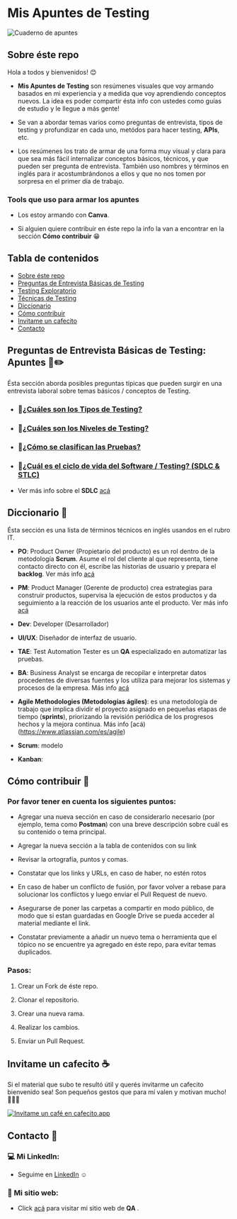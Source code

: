 # Mis Apuntes de Testing

![Cuaderno de apuntes](https://i.pinimg.com/736x/1b/34/c4/1b34c41c29c48bdb85daf7923e4c48a3.jpg)

## Sobre éste repo

Hola a todos y bienvenidos! 😊

- **Mis Apuntes de Testing** son resúmenes visuales que voy armando basados en mi experiencia y a medida que voy aprendiendo conceptos nuevos. La idea es poder compartir ésta info con ustedes como guías de estudio y le llegue a más gente!

- Se van a abordar temas varios como preguntas de entrevista, tipos de testing y profundizar en cada uno, metódos para hacer testing, **APIs**, etc.

- Los resúmenes los trato de armar de una forma muy visual y clara para que sea más fácil internalizar conceptos básicos, técnicos, y que pueden ser pregunta de entrevista. También uso nombres y términos en inglés para ir acostumbrándonos a ellos y que no nos tomen por sorpresa en el primer día de trabajo. 

### Tools que uso para armar los apuntes

- Los estoy armando con **Canva**.

- Si alguien quiere contribuir en éste repo la info la van a encontrar en la sección **Cómo contribuir** 😁


## Tabla de contenidos

- [Sobre éste repo](https://github.com/marianaluduena/mis-apuntes-de-testing/blob/main/README.md#sobre-%C3%A9ste-repo)
- [Preguntas de Entrevista Básicas de Testing]()
- [Testing Exploratorio]()
- [Técnicas de Testing]()
- [Diccionario](https://github.com/marianaluduena/mis-apuntes-de-testing/blob/main/README.md#diccionario-)
- [Cómo contribuir](https://github.com/marianaluduena/mis-apuntes-de-testing/blob/main/README.md#c%C3%B3mo-contribuir-)
- [Invitame un cafecito](https://github.com/marianaluduena/mis-apuntes-de-testing/blob/main/README.md#invitame-un-cafecito-)
- [Contacto](https://github.com/marianaluduena/mis-apuntes-de-testing/blob/main/README.md#contacto)

## Preguntas de Entrevista Básicas de Testing: Apuntes 📓✏️

Ésta sección aborda posibles preguntas típicas que pueden surgir en una entrevista laboral sobre temas básicos / conceptos de Testing.


- ### 📁[¿Cuáles son los Tipos de Testing?]()

- ### 📁[¿Cuáles son los Niveles de Testing?]()

- ### 📁[¿Cómo se clasifican las Pruebas?]()
  
- ### 📁[¿Cuál es el ciclo de vida del Software / Testing? (SDLC & STLC)]()
- Ver más info sobre el **SDLC** [acá](https://www.guru99.com/es/software-testing-life-cycle.html)


## Diccionario 📖

Ésta sección es una lista de términos técnicos en inglés usandos en el rubro IT.

- **PO**: Product Owner (Propietario del producto) es un rol dentro de la metodología **Scrum**. Asume el rol del cliente al que representa, tiene contacto directo con él, escribe las historias de usuario y prepara el **backlog**. Ver más info [acá](https://asana.com/es/resources/product-owner)
  
- **PM**: Product Manager (Gerente de producto) crea estrategias para construir productos, supervisa la ejecución de estos productos y da seguimiento a la reacción de los usuarios ante el producto. Ver más info [acá](https://blog.hubspot.es/service/product-manager#que-es)

- **Dev**: Developer (Desarrollador)

- **UI/UX**: Diseñador de interfaz de usuario.
  
- **TAE**: Test Automation Tester es un **QA** especializado en automatizar las pruebas.
  
- **BA**: Business Analyst se encarga de recopilar e interpretar datos procedentes de diversas fuentes y los utiliza para mejorar los sistemas y procesos de la empresa. Más info [acá](https://www.michaelpage.es/advice/profesi%C3%B3n/tecnolog%C3%ADa/perfil-de-business-analyst)
  
- **Agile Methodologies (Metodologías ágiles)**: es una metodología de trabajo que implica dividir el proyecto asignado en pequeñas etapas de tiempo (**sprints**), priorizando la revisión periódica de los progresos hechos y la mejora continua. Más info [acá)(https://www.atlassian.com/es/agile)

- **Scrum**: modelo 

- **Kanban**:



## Cómo contribuir 🫶


### Por favor tener en cuenta los siguientes puntos:

- Agregar una nueva sección en caso de considerarlo necesario (por ejemplo, tema como **Postman**) con una breve descripción sobre cuál es su contenido o tema principal.

- Agregar la nueva sección a la tabla de contenidos con su link

- Revisar la ortografía, puntos y comas.

- Constatar que los links y URLs, en caso de haber, no estén rotos

- En caso de haber un conflicto de fusión, por favor volver a rebase para solucionar los conflictos y luego enviar el Pull Request de nuevo.

- Asegurarse de poner las carpetas a compartir en modo público, de modo que si estan guardadas en Google Drive se pueda acceder al material mediante el link.

- Constatar previamente a añadir un nuevo tema o herramienta que el tópico no se encuentre ya agregado en éste repo, para evitar temas duplicados.
  


### Pasos:

1) Crear un Fork de éste repo.

2) Clonar el repositorio.

3) Crear una nueva rama.

4) Realizar los cambios.

5) Enviar un Pull Request.


## Invitame un cafecito ☕

Si el material que subo te resultó útil y querés invitarme un cafecito bienvenido sea! Son pequeños gestos que para mí valen y motivan mucho! 💓💓💓

[![Invitame un café en cafecito.app](https://cdn.cafecito.app/imgs/buttons/button_5.svg)](https://cafecito.app/mariana-luduena)

## Contacto 🤝

### 💻 Mi LinkedIn: 

- Seguime en [LinkedIn](https://www.linkedin.com/in/mariana-ludue%C3%B1a-qa-tester-engineer/) ☺️

### 🔎 Mi sitio web:

- Click [acá](https://mariana-luduena-qa-tester.notion.site/Mariana-Ludue-a-QA-Tester-74974d4fd1dc4af1ab672869471620aa) para visitar mi sitio web de **QA** .







